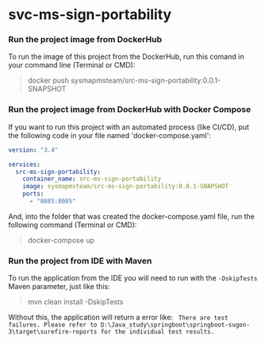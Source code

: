 # svc-ms-sign-portability

### Run the project image from DockerHub
To run the image of this project from the DockerHub, run this comand in your command line (Terminal or CMD):
> docker push sysmapmsteam/src-ms-sign-portability:0.0.1-SNAPSHOT

### Run the project image from DockerHub with Docker Compose
If you want to run this project with an automated process (like CI/CD), put the following code in your file named 'docker-compose.yaml':
```yaml
version: "3.4"

services:
  src-ms-sign-portability:
    container_name: src-ms-sign-portability
    image: sysmapmsteam/src-ms-sign-portability:0.0.1-SNAPSHOT
    ports:
      - "8085:8085"
```

And, into the folder that was created the docker-compose.yaml file, run the following command (Terminal or CMD):
> docker-compose up

### Run the project from IDE with Maven
To run the application from the IDE you will need to run with the `-DskipTests` Maven parameter, just like this:
> mvn clean install -DskipTests

Without this, the application will return a error like:
` There are test failures. Please refer to D:\Java_study\springboot\springboot-sugon-3\target\surefire-reports for the individual test results.`
